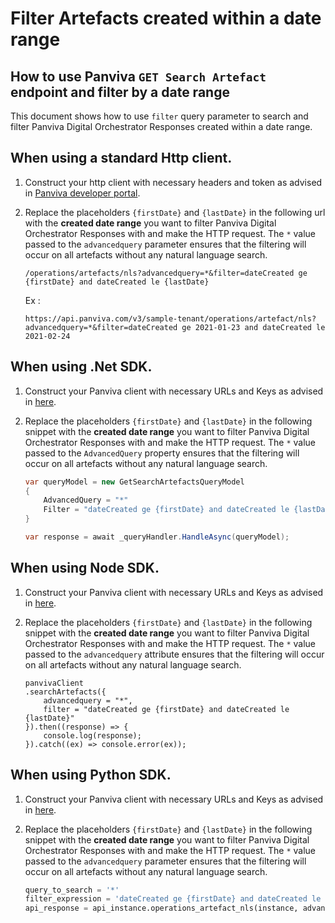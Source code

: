 # Filter Artefacts created within a date range
## How to use Panviva `GET Search Artefact` endpoint and filter by a date range

This document shows how to use `filter` query parameter to search and filter Panviva Digital Orchestrator Responses created within a date range.

## When using a standard Http client.

1. Construct your http client with necessary headers and token as advised in [Panviva developer portal](https://dev.panviva.com).

2. Replace the placeholders `{firstDate}` and `{lastDate}` in the following url with the **created date range** you want to filter Panviva Digital Orchestrator Responses with and make the HTTP request. The `*` value passed to the `advancedquery` parameter ensures that the filtering will occur on all artefacts without any natural language search.

    `/operations/artefacts/nls?advancedquery=*&filter=dateCreated ge {firstDate} and dateCreated le {lastDate}`

    Ex : 
    ```HTTP
    https://api.panviva.com/v3/sample-tenant/operations/artefact/nls?advancedquery=*&filter=dateCreated ge 2021-01-23 and dateCreated le 2021-02-24
    ```

## When using .Net SDK.

1. Construct your Panviva client with necessary URLs and Keys as advised in [here](https://github.com/panviva/toolkit-dotnet-sdk).

2. Replace the placeholders `{firstDate}` and `{lastDate}` in the following snippet with the **created date range** you want to filter Panviva Digital Orchestrator Responses with and make the HTTP request. The `*` value passed to the `AdvancedQuery` property ensures that the filtering will occur on all artefacts without any natural language search.

    ```c#
    var queryModel = new GetSearchArtefactsQueryModel
    {
        AdvancedQuery = "*"
        Filter = "dateCreated ge {firstDate} and dateCreated le {lastDate}"
    }

    var response = await _queryHandler.HandleAsync(queryModel);
    ```

## When using Node SDK.

1. Construct your Panviva client with necessary URLs and Keys as advised in [here](https://github.com/panviva/toolkit-node-sdk).

2. Replace the placeholders `{firstDate}` and `{lastDate}` in the following snippet with the **created date range** you want to filter Panviva Digital Orchestrator Responses with and make the HTTP request. The `*` value passed to the `advancedquery` attribute ensures that the filtering will occur on all artefacts without any natural language search.

    ```Js
    panvivaClient
    .searchArtefacts({
        advancedquery = "*",
        filter = "dateCreated ge {firstDate} and dateCreated le {lastDate}"
    }).then((response) => {
        console.log(response);
    }).catch((ex) => console.error(ex));
    ```

## When using Python SDK.

1. Construct your Panviva client with necessary URLs and Keys as advised in [here](https://github.com/panviva/toolkit-python-sdk).

2. Replace the placeholders `{firstDate}` and `{lastDate}` in the following snippet with the **created date range** you want to filter Panviva Digital Orchestrator Responses with and make the HTTP request. The `*` value passed to the `advancedquery` parameter ensures that the filtering will occur on all artefacts without any natural language search.

    ```python
    query_to_search = '*'
    filter_expression = 'dateCreated ge {firstDate} and dateCreated le {lastDate}'
    api_response = api_instance.operations_artefact_nls(instance, advancedquery=query_to_search, filter=filter_expression)
    ```